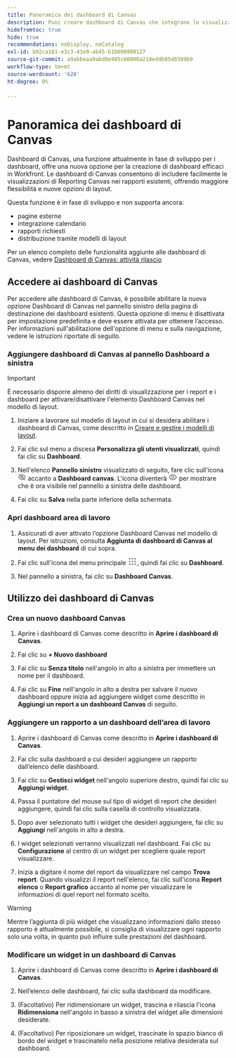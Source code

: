 ```yaml
---
title: Panoramica dei dashboard di Canvas
description: Puoi creare dashboard di Canvas che integrano le visualizzazioni di Reporting Canvas con rapporti tradizionali e presentano nuove opzioni di layout.
hidefromtoc: true
hide: true
recommendations: noDisplay, noCatalog
exl-id: b02ca181-e3c3-41e9-ab45-b1b606909127
source-git-commit: a9abbeaa9abd0e905c60000a218eddb85d0389b9
workflow-type: tm+mt
source-wordcount: '628'
ht-degree: 0%

---
```


# Panoramica dei dashboard di Canvas

<!-- This page is hidden as it is outdated, delete once full Canvas Dashboard docs are live-->
<!-- Audited: 12/2023 -->

Dashboard di Canvas, una funzione attualmente in fase di sviluppo per i dashboard, offre una nuova opzione per la creazione di dashboard efficaci in Workfront. Le dashboard di Canvas consentono di includere facilmente le visualizzazioni di Reporting Canvas nei rapporti esistenti, offrendo maggiore flessibilità e nuove opzioni di layout.

Questa funzione è in fase di sviluppo e non supporta ancora:
* pagine esterne
* integrazione calendario
* rapporti richiesti
* distribuzione tramite modelli di layout

Per un elenco completo delle funzionalità aggiunte alle dashboard di Canvas, vedere [Dashboard di Canvas: attività rilascio](/help/quicksilver/product-announcements/betas/canvas-dashboards-beta/canvas-dashboards-release-activity.md)

## Accedere ai dashboard di Canvas

Per accedere alle dashboard di Canvas, è possibile abilitare la nuova opzione Dashboard di Canvas nel pannello sinistro della pagina di destinazione dei dashboard esistenti. Questa opzione di menu è disattivata per impostazione predefinita e deve essere attivata per ottenere l’accesso. Per informazioni sull&#39;abilitazione dell&#39;opzione di menu e sulla navigazione, vedere le istruzioni riportate di seguito.

### Aggiungere dashboard di Canvas al pannello Dashboard a sinistra

>[!IMPORTANT]
>
>È necessario disporre almeno dei diritti di visualizzazione per i report e i dashboard per attivare/disattivare l&#39;elemento Dashboard Canvas nel modello di layout.

1. Iniziare a lavorare sul modello di layout in cui si desidera abilitare i dashboard di Canvas, come descritto in [Creare e gestire i modelli di layout](../../../administration-and-setup/customize-workfront/use-layout-templates/create-and-manage-layout-templates.md).

1. Fai clic sul menu a discesa **Personalizza gli utenti visualizzati**, quindi fai clic su **Dashboard**.

1. Nell&#39;elenco **Pannello sinistro** visualizzato di seguito, fare clic sull&#39;icona ![](assets/delete-secondary-nav-item.png) accanto a **Dashboard canvas**. L&#39;icona diventerà ![](assets/add-secondary-nav-item.png) per mostrare che è ora visibile nel pannello a sinistra delle dashboard.

1. Fai clic su **Salva** nella parte inferiore della schermata.

### Apri dashboard area di lavoro

1. Assicurati di aver attivato l’opzione Dashboard Canvas nel modello di layout. Per istruzioni, consulta **Aggiunta di dashboard di Canvas al menu dei dashboard** di cui sopra.

1. Fai clic sull&#39;icona del menu principale ![](assets/main-menu-icon.png), quindi fai clic su **Dashboard**.

1. Nel pannello a sinistra, fai clic su **Dashboard Canvas**.

## Utilizzo dei dashboard di Canvas

### Crea un nuovo dashboard Canvas

1. Aprire i dashboard di Canvas come descritto in **Aprire i dashboard di Canvas**.

1. Fai clic su **+ Nuovo dashboard**

1. Fai clic su **Senza titolo** nell&#39;angolo in alto a sinistra per immettere un nome per il dashboard.

1. Fai clic su **Fine** nell&#39;angolo in alto a destra per salvare il nuovo dashboard oppure inizia ad aggiungere widget come descritto in **Aggiungi un report a un dashboard Canvas** di seguito.

### Aggiungere un rapporto a un dashboard dell’area di lavoro

1. Aprire i dashboard di Canvas come descritto in **Aprire i dashboard di Canvas**.

1. Fai clic sulla dashboard a cui desideri aggiungere un rapporto dall’elenco delle dashboard.

1. Fai clic su **Gestisci widget** nell&#39;angolo superiore destro, quindi fai clic su **Aggiungi widget**.

1. Passa il puntatore del mouse sul tipo di widget di report che desideri aggiungere, quindi fai clic sulla casella di controllo visualizzata.

1. Dopo aver selezionato tutti i widget che desideri aggiungere, fai clic su **Aggiungi** nell&#39;angolo in alto a destra.

1. I widget selezionati verranno visualizzati nel dashboard. Fai clic su **Configurazione** al centro di un widget per scegliere quale report visualizzare.

1. Inizia a digitare il nome del report da visualizzare nel campo **Trova report**. Quando visualizzi il report nell&#39;elenco, fai clic sull&#39;icona **Report elenco** o **Report grafico** accanto al nome per visualizzare le informazioni di quel report nel formato scelto.

>[!WARNING]
>
> Mentre l’aggiunta di più widget che visualizzano informazioni dallo stesso rapporto è attualmente possibile, si consiglia di visualizzare ogni rapporto solo una volta, in quanto può influire sulle prestazioni del dashboard.

### Modificare un widget in un dashboard di Canvas

1. Aprire i dashboard di Canvas come descritto in **Aprire i dashboard di Canvas**.

1. Nell’elenco delle dashboard, fai clic sulla dashboard da modificare.

1. (Facoltativo) Per ridimensionare un widget, trascina e rilascia l&#39;icona **Ridimensiona** nell&#39;angolo in basso a sinistra del widget alle dimensioni desiderate.

1. (Facoltativo) Per riposizionare un widget, trascinate lo spazio bianco di bordo del widget e trascinatelo nella posizione relativa desiderata sul dashboard.
